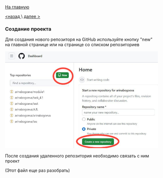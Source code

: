 [На главную](./readme.md) 

[<назад ](./GitHub.md)  \  [ далее >](./git%20init.md)

### Создание проекта

Для создания нового репозиторя на GitHub используйте кнопку "new" на главной странице или на странице со списком репозиториев

![scrin](./5343733503377923260.jpg)

После создания удаленного репозитория необходимо связать с ним проект 

(Этот файл еще раз разобрать)
